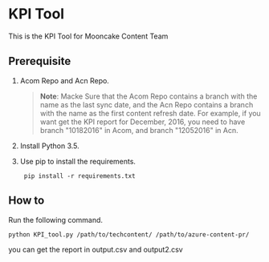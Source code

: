 # KPI Tool

This is the KPI Tool for Mooncake Content Team

## Prerequisite

1. Acom Repo and Acn Repo.

    > **Note**: Macke Sure that the Acom Repo contains a branch with the name as the last sync date, and the Acn Repo contains a branch with the name as the first content refresh date. For example, if you want get the KPI report for December, 2016, you need to have branch "10182016" in Acom, and branch "12052016" in Acn.

1. Install Python 3.5.

1. Use pip to install the requirements.

        pip install -r requirements.txt

## How to

Run the following command.

    python KPI_tool.py /path/to/techcontent/ /path/to/azure-content-pr/

you can get the report in output.csv and output2.csv